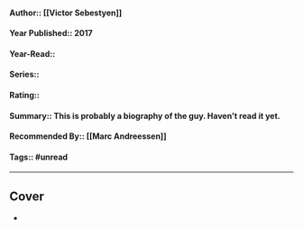 #### Author:: [[Victor Sebestyen]]
#### Year Published:: 2017
#### Year-Read:: 
#### Series::
#### Rating::
#### Summary:: This is probably a biography of the guy. Haven't read it yet.
#### Recommended By:: [[Marc Andreessen]]
#### Tags:: #unread 

---
## Cover
- ![]()